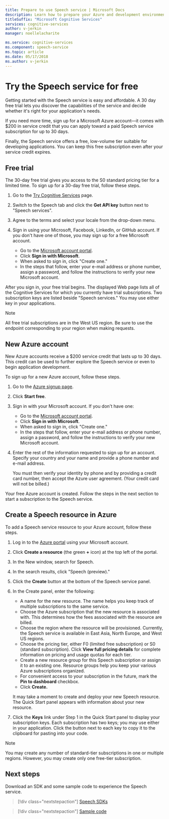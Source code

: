 ```yaml
---
title: Prepare to use Speech service | Microsoft Docs
description: Learn how to prepare your Azure and development environment to start using Speech service.
titleSuffix: "Microsoft Cognitive Services"
services: cognitive-services
author: v-jerkin
manager: noellelacharite

ms.service: cognitive-services
ms.component: speech-service
ms.topic: article
ms.date: 05/17/2018
ms.author: v-jerkin
---
```

# Try the Speech service for free

Getting started with the Speech service is easy and affordable. A 30 day free trial lets you discover the capabilities of the service and decide whether it's right for your application's needs. 

If you need more time, sign up for a Microsoft Azure account—it comes with $200 in service credit that you can apply toward a paid Speech service subscription for up to 30 days. 

Finally, the Speech service offers a free, low-volume tier suitable for developing applications. You can keep this free subscription even after your service credit expires.

## Free trial

The 30-day free trial gives you access to the S0 standard pricing tier for a limited time. To sign up for a 30-day free trial, follow these steps.

1. Go to the [Try Cognitive Services](https://azure.microsoft.com/try/cognitive-services/) page.

1. Switch to the Speech tab and click the **Get API key** button next to "Speech services".

1. Agree to the terms and select your locale from the drop-down menu.

1. Sign in using your Microsoft, Facebook, LinkedIn, or GitHub account. If you don't have one of those, you may sign up for a free Microsoft account.

    * Go to the [Microsoft account portal](https://account.microsoft.com/account).
    * Click **Sign in with Microsoft**.
    * When asked to sign in, click "Create one."
    * In the steps that follow, enter your e-mail address or phone number, assign a password, and follow the instructions to verify your new Microsoft account.

After you sign in, your free trial begins. The displayed Web page lists all of the Cognitive Services for which you currently have trial subscriptions. Two subscription keys are listed beside "Speech services." You may use either key in your applications.

> [!NOTE]
> All free trial subscriptions are in the West US region. Be sure to use the endpoint corresponding to your region when making requests.

## New Azure account

New Azure accounts receive a $200 service credit that lasts up to 30 days. This credit can be used to further explore the Speech service or even to begin application development. 

To sign up for a new Azure account, follow these steps.

1. Go to the [Azure signup page](https://azure.microsoft.com/free/ai/). 

1. Click **Start free**.

1. Sign in with your Microsoft account. If you don't have one:

    * Go to the [Microsoft account portal](https://account.microsoft.com/account).
    * Click **Sign in with Microsoft**.
    * When asked to sign in, click "Create one."
    * In the steps that follow, enter your e-mail address or phone number, assign a password, and follow the instructions to verify your new Microsoft account.

1. Enter the rest of the information requested to sign up for an account. Specify your country and your name and provide a phone number and e-mail address. 

    You must then verify your identity by phone and by providing a credit card number, then accept the Azure user agreement. (Your credit card will not be billed.)

Your free Azure account is created. Follow the steps in the next section to start a subscription to the Speech service.

## Create a Speech resource in Azure

To add a Speech service resource to your Azure account, follow these steps.

1. Log in to the [Azure portal](https://ms.portal.azure.com/) using your Microsoft account.

1. Click **Create a resource** (the green **+** icon) at the top left of the portal.

1. In the New window, search for Speech.

1. In the search results, click "Speech (preview)." 

1. Click the **Create** button at the bottom of the Speech service panel.

1. In the Create panel, enter the following:

    * A name for the new resource. The name helps you keep track of multiple subscriptions to the same service.
    * Choose the Azure subscription that the new resource is associated with. This determines how the fees associated with the resource are billed.
    * Choose the region where the resource will be provisioned. Currently, the Speech service is available in East Asia, North Europe, and West US regions.
    * Choose the pricing tier, either F0 (limited free subscription) or S0 (standard subscription). Click **View full pricing details** for complete information on pricing and usage quotas for each tier.
    * Create a new resource group for this Speech subscription or assign it to an existing one. Resource groups help you keep your various Azure subscriptions organized.
    * For convenient access to your subscription in the future, mark the **Pin to dashboard** checkbox.
    * Click **Create.**

    It may take a moment to create and deploy your new Speech resource. The Quick Start panel appears with information about your new resource.

1. Click the **Keys** link under Step 1 in the Quick Start panel to display your subscription keys. Each subscription has two keys; you may use either in your application. Click the button next to each key to copy it to the clipboard for pasting into your code.

> [!NOTE]
> You may create any number of standard-tier subscriptions in one or multiple regions. However, you may create only one free-tier subscription.

## Next steps

Download an SDK and some sample code to experience the Speech service.

> [!div class="nextstepaction"]
> [Speech SDKs](speech-sdk.md)

> [!div class="nextstepaction"]
> [Sample code](samples.md)
